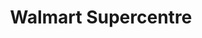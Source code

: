 ---
title: "Walmart Supercentre"
url: /toronto/walmart-supercentre-steeles-avenue-east/
shop: Supermarkt
---